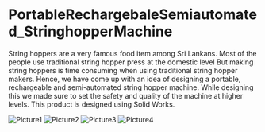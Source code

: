 # PortableRechargebaleSemiautomated_StringhopperMachine
String hoppers are a very famous food item among Sri Lankans. Most of the people use traditional string hopper press at the domestic level But making string hoppers is time consuming when using traditional string hopper makers. Hence, we have come up with an idea of designing a portable, rechargeable and semi-automated string hopper machine. While designing this we made sure to set the safety and quality of the machine at higher levels. This product is designed using Solid Works. 



![Picture1](https://user-images.githubusercontent.com/104277153/168491473-fbb95d87-b8fc-43e4-9430-8f3331132ece.jpg)
![Picture2](https://user-images.githubusercontent.com/104277153/168491477-d50aae93-9046-4466-b6fd-db461a09f273.jpg)
![Picture3](https://user-images.githubusercontent.com/104277153/168491481-57ae8553-4906-4165-86e6-137b256752d1.jpg)
![Picture4](https://user-images.githubusercontent.com/104277153/168491483-711218b2-baf5-456a-ba79-d7c174750cdc.jpg)
